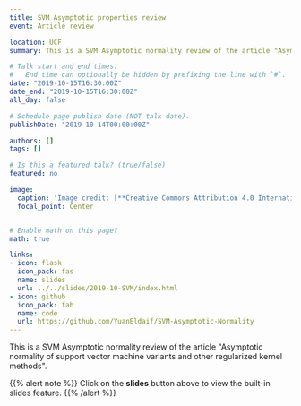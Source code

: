 ```yaml
---
title: SVM Asymptotic properties review
event: Article review 

location: UCF
summary: This is a SVM Asymptotic normality review of the article "Asymptotic normality of support vector machine variants and other regularized kernel methods".

# Talk start and end times.
#   End time can optionally be hidden by prefixing the line with `#`.
date: "2019-10-15T16:30:00Z"
date_end: "2019-10-15T16:30:00Z"
all_day: false

# Schedule page publish date (NOT talk date).
publishDate: "2019-10-14T00:00:00Z"

authors: []
tags: []

# Is this a featured talk? (true/false)
featured: no

image:
  caption: 'Image credit: [**Creative Commons Attribution 4.0 International**](https://images.app.goo.gl/HUs9xwHM8ifW4nFz9)'
  focal_point: Center


# Enable math on this page?
math: true

links:
- icon: flask
  icon_pack: fas
  name: slides
  url: ../../slides/2019-10-SVM/index.html 
- icon: github
  icon_pack: fab
  name: code
  url: https://github.com/YuanEldaif/SVM-Asymptotic-Normality
---
```

This is a SVM Asymptotic normality review of the article "Asymptotic normality of support vector machine variants and other regularized kernel methods". 

{{% alert note %}}
Click on the **slides** button above to view the built-in slides feature.
{{% /alert %}}

